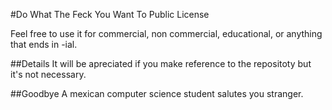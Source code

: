 #Do What The Feck You Want To Public License	

Feel free to use it for commercial, non commercial, educational, or anything that ends in -ial.

##Details
It will be apreciated if you make reference to the repositoty but it's not necessary.

##Goodbye
A mexican computer science student salutes you stranger.

